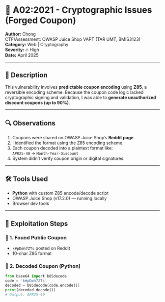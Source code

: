 # 🔐 A02:2021 - Cryptographic Issues (Forged Coupon)
**Author:** Chong  
CTF/Assessment: OWASP Juice Shop VAPT (TAR UMT, BMIS3123)  
**Category:** Web | Cryptography  
**Severity:** 🔥 High  
**Date:** April 2025

---

## 📖 Description

This vulnerability involves **predictable coupon encoding** using **Z85**, a reversible encoding scheme. Because the coupon code logic lacked cryptographic signing and validation, I was able to **generate unauthorized discount coupons (up to 90%)**.

---

## 🔍 Observations

1. Coupons were shared on OWASP Juice Shop’s **Reddit page**.
2. I identified the format using the Z85 encoding scheme.
3. Each coupon decoded into a plaintext format like:  
   `APR25-40` → `Month-Year-Discount`
4. System didn’t verify coupon origin or digital signatures.

---

## 🛠️ Tools Used

- **Python** with custom Z85 encode/decode script
- OWASP Juice Shop (v17.2.0) — running locally
- Browser dev tools

---

## 🧪 Exploitation Steps

### 🔹 1. Found Public Coupon
- `k#pDmh7ZTs` posted on Reddit
- 10-char Z85 format

### 🔹 2. Decoded Coupon (Python)

```python
from base64 import b85decode
code = 'k#pDmh7ZTs'
decoded = b85decode(code.encode())
print(decoded.decode())
# Output: APR25-40
